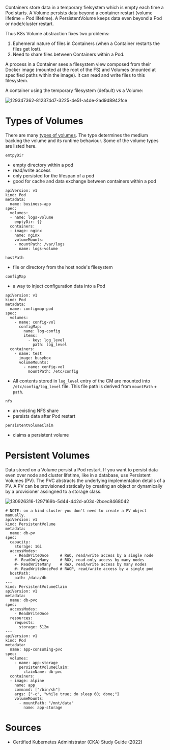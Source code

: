 Containers store data in a temporary fielsystem which is empty each time a Pod starts. A Volume persists data beyond a container restart (volume lifetime = Pod lifetime). A PersistentVolume keeps data even beyond a Pod or node/cluster restart. 

Thus K8s Volume abstraction fixes two problems:

1. Ephemeral nature of files in Containers (when a Container restarts the files get lost).
1. Need to share files between Containers within a Pod.

A process in a Container sees a filesystem view composed from their Docker image (mounted at the root of the FS) and Volumes (mounted at specified paths within the image). It can read and write files to this filesystem.

A container using the temporary filesystem (default) vs a Volume:

![129347362-812374d7-3225-4e51-a4de-2ad9d8942fce](https://user-images.githubusercontent.com/1047259/176395171-e934df27-6eac-4704-8a0f-f9c45c6d1d2e.png)

# Types of Volumes

There are many [types of volumes](https://kubernetes.io/docs/concepts/storage/volumes/#volume-types). The type determines the medium backing the volume and its runtime behaviour. Some of the volume types are listed here.

`emtpyDir`

* empty directory within a pod
* read/write access
* only persisted for the lifespan of a pod
* good for cache and data exchange between containers within a pod

```
apiVersion: v1
kind: Pod
metadata:
  name: business-app
spec:
  volumes:
  - name: logs-volume
    emptyDir: {}
  containers:
  - image: nginx
    name: nginx
    volumeMounts:
    - mountPath: /var/logs
      name: logs-volume
```

`hostPath`

* file or directory from the host node's filesystem

`configMap`

* a way to inject configuration data into a Pod

```
apiVersion: v1
kind: Pod
metadata:
  name: configmap-pod
spec:
  volumes:
    - name: config-vol
      configMap:
        name: log-config
        items:
          - key: log_level
            path: log_level
  containers:
    - name: test
      image: busybox
      volumeMounts:
        - name: config-vol
          mountPath: /etc/config
```

* All contents stored in `log_level` entry of the CM are mounted into `/etc/config/log_level` file. This file path is derived from `mountPath` + `path`.

`nfs`

* an existing NFS share
* persists data after Pod restart

`persistentVolumeClaim`

* claims a persistent volume

# Persistent Volumes

Data stored on a Volume persist a Pod restart. If you want to persist data even over node and cluster lifetime, like in a database, use Persistent Volumes (PV). The PVC abstracts the underlying implementation details of a PV. A PV can be provisioned statically by creating an object or dynamically by a provisioner assingned to a storage class.

![130926316-1297169b-5d44-442d-a03d-2bcec8468042](https://user-images.githubusercontent.com/1047259/176382749-e72a804f-c3a9-4e05-924b-fcca190e0c84.png)

```
# NOTE: on a kind cluster you don't need to create a PV object manually.
apiVersion: v1
kind: PersistentVolume
metadata:
  name: db-pv
spec:
  capacity:
    storage: 1Gi
  accessModes:
    - ReadWriteOnce     # RWO, read/write access by a single node
    #- ReadOnlyMany     # ROX, read-only access by many nodes
    #- ReadWriteMany    # RWX, read/write access by many nodes
    #- ReadWriteOncePod # RWOP, read/write access by a single pod
  hostPath:
    path: /data/db
---
kind: PersistentVolumeClaim
apiVersion: v1
metadata:
  name: db-pvc
spec:
  accessModes:
    - ReadWriteOnce
  resources:
    requests:
      storage: 512m
---
apiVersion: v1
kind: Pod
metadata:
  name: app-consuming-pvc
spec:
  volumes:
    - name: app-storage
      persistentVolumeClaim:
        claimName: db-pvc
  containers:
  - image: alpine
    name: app
    command: ["/bin/sh"]
    args: ["-c", "while true; do sleep 60; done;"]
    volumeMounts:
      - mountPath: "/mnt/data"
        name: app-storage
```

# Sources

* Certified Kubernetes Administrator (CKA) Study Guide (2022)

